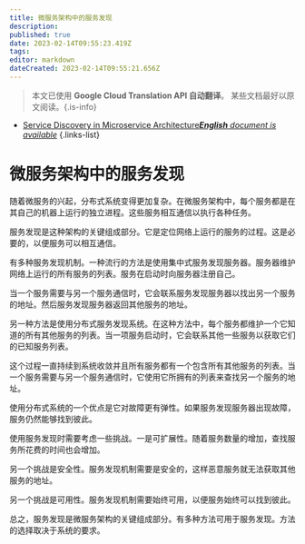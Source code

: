 ```yaml
---
title: 微服务架构中的服务发现
description: 
published: true
date: 2023-02-14T09:55:23.419Z
tags: 
editor: markdown
dateCreated: 2023-02-14T09:55:21.656Z
---
```


> 本文已使用 **Google Cloud Translation API 自动翻译**。
某些文档最好以原文阅读。{.is-info}



- [Service Discovery in Microservice Architecture***English** document is available*](/en/Knowledge-base/Backend/service-discovery-in-microservice-architecture)
{.links-list}


# 微服务架构中的服务发现

随着微服务的兴起，分布式系统变得更加复杂。在微服务架构中，每个服务都是在其自己的机器上运行的独立进程。这些服务相互通信以执行各种任务。

服务发现是这种架构的关键组成部分。它是定位网络上运行的服务的过程。这是必要的，以便服务可以相互通信。

有多种服务发现机制。一种流行的方法是使用集中式服务发现服务器。服务器维护网络上运行的所有服务的列表。服务在启动时向服务器注册自己。

当一个服务需要与另一个服务通信时，它会联系服务发现服务器以找出另一个服务的地址。然后服务发现服务器返回其他服务的地址。

另一种方法是使用分布式服务发现系统。在这种方法中，每个服务都维护一个它知道的所有其他服务的列表。当一项服务启动时，它会联系其他一些服务以获取它们的已知服务列表。

这个过程一直持续到系统收敛并且所有服务都有一个包含所有其他服务的列表。当一个服务需要与另一个服务通信时，它使用它所拥有的列表来查找另一个服务的地址。

使用分布式系统的一个优点是它对故障更有弹性。如果服务发现服务器出现故障，服务仍然能够找到彼此。

使用服务发现时需要考虑一些挑战。一是可扩展性。随着服务数量的增加，查找服务所花费的时间也会增加。

另一个挑战是安全性。服务发现机制需要是安全的，这样恶意服务就无法获取其他服务的地址。

另一个挑战是可用性。服务发现机制需要始终可用，以便服务始终可以找到彼此。

总之，服务发现是微服务架构的关键组成部分。有多种方法可用于服务发现。方法的选择取决于系统的要求。